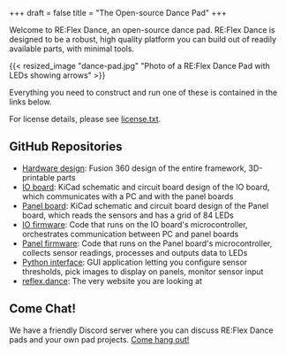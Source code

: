 +++
draft = false
title = "The Open-source Dance Pad"
+++

Welcome to RE:Flex Dance, an open-source dance pad. RE:Flex Dance is designed to be a robust, high quality platform you can build out of readily available parts, with minimal tools.

{{< resized_image "dance-pad.jpg" "Photo of a RE:Flex Dance Pad with LEDs showing arrows" >}}

Everything you need to construct and run one of these is contained in the links below.

For license details, please see [license.txt](/license.txt).

## GitHub Repositories

- [Hardware design](https://github.com/ReflexCreations/hardware-design): Fusion 360 design of the entire framework, 3D-printable parts
- [IO board](https://github.com/ReflexCreations/io-board): KiCad schematic and circuit board design of the IO board, which communicates with a PC and with the panel boards
- [Panel board](https://github.com/ReflexCreations/panel-board): KiCad schematic and circuit board design of the Panel board, which reads the sensors and has a grid of 84 LEDs
- [IO firmware](https://github.com/ReflexCreations/io-firmware): Code that runs on the IO board's microcontroller, orchestrates communication between PC and panel boards
- [Panel firmware](https://github.com/ReflexCreations/panel-firmware): Code that runs on the Panel board's microcontroller, collects sensor readings, processes and outputs data to LEDs
- [Python interface](https://github.com/ReflexCreations/python-interface): GUI application letting you configure sensor thresholds, pick images to display on panels, monitor sensor input
- [reflex.dance](https://github.com/ReflexCreations/reflex.dance): The very website you are looking at

## Come Chat!

We have a friendly Discord server where you can discuss RE:Flex Dance pads and your own pad projects. [Come hang out!](https://discord.gg/TCn3emnwZU)
